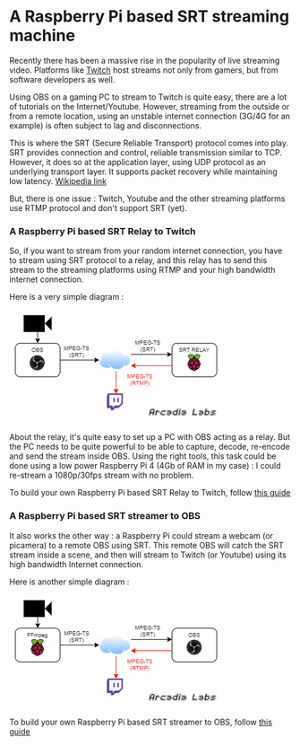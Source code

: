 # A Raspberry Pi based SRT streaming machine
Recently there has been a massive rise in the popularity of live streaming video. Platforms like [Twitch](https://www.twitch.tv) host streams not only from gamers, but from software developers as well.

Using OBS on a gaming PC to stream to Twitch is quite easy, there are a lot of tutorials on the Internet/Youtube. However, streaming from the outside or from a remote location, using an unstable internet connection (3G/4G for an example) is often subject to lag and disconnections.

This is where the SRT (Secure Reliable Transport) protocol comes into play. SRT provides connection and control, reliable transmission similar to TCP. However, it does so at the application layer, using UDP protocol as an underlying transport layer. It supports packet recovery while maintaining low latency. [Wikipedia link](https://en.wikipedia.org/wiki/Secure_Reliable_Transport)

But, there is one issue : Twitch, Youtube and the other streaming platforms use RTMP protocol and don't support SRT (yet).

### A Raspberry Pi based SRT Relay to Twitch

So, if you want to stream from your random internet connection, you have to stream using SRT protocol to a relay, and this relay has to send this stream to the streaming platforms using RTMP and your high bandwidth internet connection.

Here is a very simple diagram :

  ![SRT relay diagram](./images/srt_relay.drawio.png)

About the relay, it's quite easy to set up a PC with OBS acting as a relay. But the PC needs to be quite powerful to be able to capture, decode, re-encode and send the stream inside OBS. Using the right tools, this task could be done using a low power Raspberry Pi 4 (4Gb of RAM in my case) : I could re-stream a 1080p/30fps stream with no problem.

To build your own Raspberry Pi based SRT Relay to Twitch, follow [this guide](https://github.com/ArcadiaLabs/RaspberryPiSrtStreamingMachine/blob/main/SRT_Relay2Twitch/SRT_RELAY_2_TWITCH.md)

### A Raspberry Pi based SRT streamer to OBS

It also works the other way : a Raspberry Pi could stream a webcam (or picamera) to a remote OBS using SRT. This remote OBS will catch the SRT stream inside a scene, and then will stream to Twitch (or Youtube) using its high bandwidth Internet connection.

Here is another simple diagram :

  ![SRT relay diagram](./images/srt_to_obs.drawio.png)
  
To build your own Raspberry Pi based SRT streamer to OBS, follow [this guide](https://github.com/ArcadiaLabs/RaspberryPiSrtStreamingMachine/blob/main/SRT_Streamer2OBS/SRT_STREAMER_2_OBS.md)


